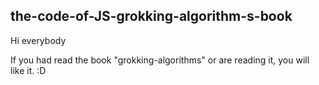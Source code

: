 ## the-code-of-JS-grokking-algorithm-s-book

Hi everybody

If you had read the book "grokking-algorithms" or are reading it, you will like it. :D
